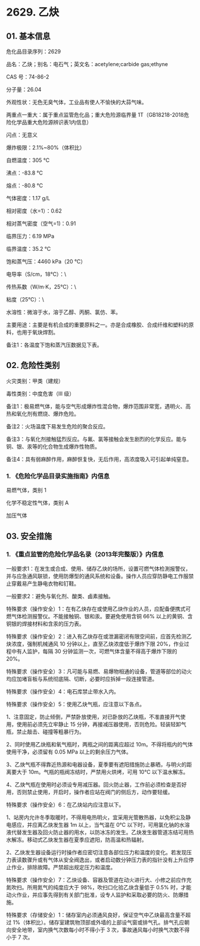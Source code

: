 # 2629. 乙炔

## 01. 基本信息

危化品目录序列：2629

品名：乙炔；别名：电石气；英文名：acetylene;carbide gas;ethyne

CAS 号：74-86-2

分子量：26.04

外观性状：无色无臭气体，工业品有使人不愉快的大蒜气味。

两重点一重大：属于重点监管危化品；重大危险源临界量 1T（GB18218-2018危险化学品重大危险源辨识表1内信息）

闪点：无意义

爆炸极限：2.1%~80%（体积比）

自燃温度：305 ℃

沸点：-83.8 ℃

熔点：-80.8 ℃

气体密度：1.17 g/L

相对密度（水=1）：0.62

相对蒸气密度（空气=1)：0.91

临界压力：6.19 MPa

临界温度：35.2 ℃

饱和蒸气压：4460 kPa（20 ℃）

电导率（S/cm，18℃）：\

传热系数（W/m·K，25℃）：\

粘度（25℃）：\

水溶性：微溶于水，溶于乙醇、丙酮、氯仿、苯。

主要用途：主要是有机合成的重要原料之一。亦是合成橡胶、合成纤维和塑料的原料，也用于氧炔焊割。

备注1：各温度下饱和蒸汽压数据见下表。

## 02. 危险性类别

火灾类别：甲类（建规）

毒性类别：中度危害（Ⅲ 级）

备注1：极易燃气体，能与空气形成爆炸性混合物，爆炸范围非常宽，遇明火、高热和氧化剂有燃烧、爆炸危险。

备注2：火场温度下易发生危险的聚合反应。

备注3：与氧化剂接触猛烈反应。与氟、氯等接触会发生剧烈的化学反应。能与铜、银、汞等的化合物生成爆炸性物质。

备注4：具有弱麻醉作用，麻醉恹复快，无后作用，高浓度吸入可引起单纯窒息。

### 1. 《危险化学品目录实施指南》内信息

易燃气体，类别 1

化学不稳定性气体，类别 A 

加压气体

## 03. 安全措施

### 1. 《重点监管的危险化学品名录（2013年完整版）》内信息

一般要求1：在发生或合成、使用、储存乙炔的场所，设置可燃气体检測报警仪，并与应急通风联锁，使用防爆型的通风系统和设备。操作人员应穿防静电工作服禁止穿戴易产生静电衣物和钉鞋。

一般要求2：避免与氧化剂、酸类、鹵素接触。

特殊要求（操作安全）1：在有乙炔存在或使用乙炔作业的人员，应配备便携式可燃气体检测报警仪。不能接触铜、银和汞。要避免使用含铜 66% 以上的黄铜、含铜银的焊接材料和含汞的压力表。

特殊要求（操作安全）2：进入有乙炔存在或泄漏密闭有限空间前，应首先检测乙炔浓度，强制机械通风 10 分钟以上，直至乙炔浓度低于爆炸下限 20%，作业过程中有人监护，每隔 30 分钟监测一次，可燃气体含量不得高于爆炸下限的 20%。

特殊要求（操作安全）3：凡可能与易燃、易爆物相通的设备，管道等部位的动火均应加堵盲板与系统彻底隔、切断，必要时应拆掉一段连接管道。

特殊要求（操作安全）4：电石库禁止带水入内。

特殊要求（操作安全）5：使用乙炔气瓶，应注意以下各点。

1、注意固定，防止倾倒，严禁卧放使用，对已卧放的乙炔瓶，不准直接开气使用，使用前必须先立牢静止 15 分钟，再接减压器使用，否则危险。轻装轻卸气瓶，禁止敲击、碰撞等粗暴行为。

2、同时使用乙炔瓶和氧气瓶时，两瓶之间的距离应超过 10m。不得将瓶内的气体使用干净，必须留有 0.05 MPa 以上的剩余压力气体。

3、乙炔气瓶不得靠近热源和电器设备，夏季要有遮阳措施防止暴晒，与明火的距离要大于 10m。气瓶的瓶阀冻结时，严禁用火烘烤，可用 10℃ 以下温水解冻。

4、乙炔气瓶在使用时必须设专用减压器。回火防止器，工作前必须检查是否好用，否则禁止使用，开启时，操作者应站在阀门的侧后方，动作要轻缓。

特殊要求（操作安全）6：在乙炔站内应注意以下。

1、站房内允许冬季取暖时，不得用电热明火，宜采用光管散热器，以免积尘及静电感应，并应离乙炔发生器 1m 以上，当气温在 0℃ 以下时，可用氯化钠的水溶液代替发生器及回火防止器的用水，以防冰冻的发生。乙炔发生器管道冻结可用热水解冻。移动式乙炔发生器在夏季应遮阳，防高温和热辐射。

2、乙炔发生器设备运行时操作者应密切注意各部位压力和温度的变化。若发现压力表读数骤升或有气体从安全阀逸出，或者启动数分钟压力表的指针没有上升应停止作业，排除故障。严禁超出规定压力和温度。

特殊要求（操作安全）7：乙炔设备、容器及管道在动火进行大、小修之前应作充氮吹扫。所用氮气的纯度应大于 98%，吹扫口化验乙炔含量低于 0.5% 时，才能动火作业，并应事先得到有关部门批准，设专人监护和采取必要的防火、防爆措施。

特殊要求（存储安全）1：储存室内必须通风良好，保证空气中乙炔最高含量不超过 1%（体积比）。储存室建筑物顶部或外墙的上部设气窗或排气孔。排气孔应朝向安全地带，室内换气次数每小时不得小于 3 次，事故通风每小时换气次数不得小于 7 次。
